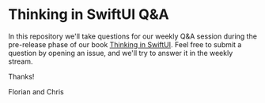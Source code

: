 # Thinking in SwiftUI Q&A

In this repository we'll take questions for our weekly Q&A session during the pre-release phase of our book [Thinking in SwiftUI](https://www.objc.io/books/thinking-in-swiftui/). Feel free to submit a question by opening an issue, and we'll try to answer it in the weekly stream.

Thanks!

Florian and Chris
